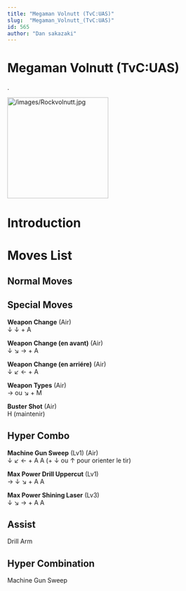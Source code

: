```yaml
---
title: "Megaman Volnutt (TvC:UAS)"
slug:  "Megaman_Volnutt_(TvC:UAS)"
id: 565
author: "Dan sakazaki"
---
```


# Megaman Volnutt (TvC:UAS)

.

<img src="/images/Rockvolnutt.jpg" title="/images/Rockvolnutt.jpg"
width="230" alt="/images/Rockvolnutt.jpg" />  

# Introduction

# Moves List

## Normal Moves

## Special Moves

**Weapon Change** (Air)  
↓ ↓ + A

**Weapon Change (en avant)** (Air)  
↓ ↘ → + A

**Weapon Change (en arriére)** (Air)  
↓ ↙ ← + A

**Weapon Types** (Air)  
→ ou ↘ + M

**Buster Shot** (Air)  
H (maintenir)

## Hyper Combo

**Machine Gun Sweep** (Lv1) (Air)  
↓ ↙ ← + A A (+ ↓ ou ↑ pour orienter le tir)

**Max Power Drill Uppercut** (Lv1)  
→ ↓ ↘ + A A

**Max Power Shining Laser** (Lv3)  
↓ ↘ → + A A

## Assist

Drill Arm

## Hyper Combination

Machine Gun Sweep
